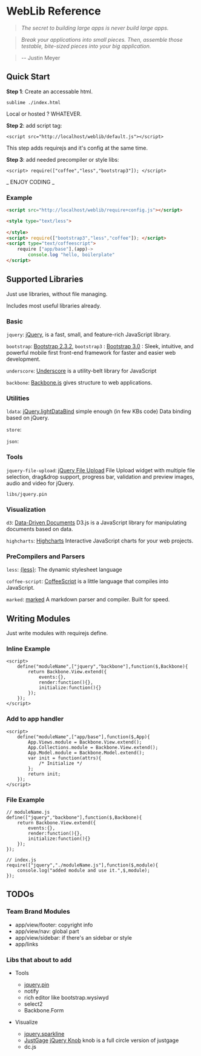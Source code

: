 WebLib Reference
================

> _The secret to building large apps is never build large apps._ 

> _Break your applications into small pieces. Then, assemble those testable, bite-sized pieces into your big application._ 

> -- Justin Meyer

## Quick Start

__Step 1__: Create an accessable html. 

`sublime ./index.html`

Local or hosted ? WHATEVER.

__Step 2__: add script tag:

`<script src="http://localhost/weblib/default.js"></script>`

This step adds requirejs and it's config at the same time.

__Step 3__: add needed precompiler or style libs: 

`<script> require(["coffee","less","bootstrap3"]); </script>`

_ ENJOY CODING _

### Example

```html
<script src="http://localhost/weblib/require+config.js"></script>

<style type="text/less">
	
</style>
<script> require(["bootstrap3","less","coffee"]); </script>
<script type="text/coffeescript">
	require ["app/base"],(app)->
		console.log "hello, boilerplate"
</script>
```

## Supported Libraries

Just use libraries, without file managing.

Includes most useful libraries already.

### Basic

`jquery`: [jQuery](http://www.jquery.com/), is a fast, small, and feature-rich JavaScript library.

`bootstrap`: [Bootstrap 2.3.2](http://getbootstrap.com/2.3.2/), `bootstrap3` : [Bootstrap 3.0](http://getbootstrap.com/)
: Sleek, intuitive, and powerful mobile first front-end framework for faster and easier web development.

`underscore`: [Underscore](http://documentcloud.github.io/underscore/) is a utility-belt library for JavaScript

`backbone`: [Backbone.js](http://backbonejs.org/) gives structure to web applications.

### Utilities

`ldata`: [jQuery.lightDataBind](https://github.com/watert/jQuery.lightDataBind) simple enough (in few KBs code) Data binding based on jQuery.

`store`: 

`json`: 

### Tools

`jquery-file-upload`: [jQuery File Upload](http://blueimp.github.io/jQuery-File-Upload/) File Upload widget with multiple file selection, drag&amp;drop support, progress bar, validation and preview images, audio and video for jQuery.

`libs/jquery.pin`

### Visualization

`d3`: [Data-Driven Documents](http://d3js.org/) D3.js is a JavaScript library for manipulating documents based on data.

`highcharts`: [Highcharts](http://highcharts.com) Interactive JavaScript charts for your web projects.

### PreCompilers and Parsers

`less`: [{less}](http://lesscss.org/): The dynamic stylesheet language

`coffee-script`: [CoffeeScript](http://coffeescript.org/) is a little language that compiles into JavaScript.

`marked`: [marked](https://github.com/chjj/marked) A markdown parser and compiler. Built for speed.


## Writing Modules

Just write modules with requirejs define.

### Inline Example

```
<script>
	define("moduleName",["jquery","backbone"],function($,Backbone){
		return Backbone.View.extend({
			events:{},
			render:function(){},
			initialize:function(){}
		});
	});
</script>
```

### Add to app handler

```
<script>
	define("moduleName",["app/base"],function($,App){
		App.Views.module = Backbone.View.extend();
		App.Collections.module = Backbone.View.extend();
		App.Model.module = Backbone.Model.extend();
		var init = function(attrs){
			/* Initialize */
		};
		return init;
	});
</script>
```

### File Example

```
// moduleName.js
define(["jquery","backbone"],function($,Backbone){
	return Backbone.View.extend({
		events:{},
		render:function(){},
		initialize:function(){}
	});
});
```

```
// index.js
require(["jquery","./moduleName.js"],function($,module){
	console.log("added module and use it.",$,module);
});
```




## TODOs

### Team Brand Modules

* app/view/footer: copyright info
* app/view/nav: global part
* app/view/sidebar: if there's an sidebar or style
* app/links

### Libs that about to add

- Tools

	* [jquery.pin](https://github.com/webpop/jquery.pin)
	* notify
	* rich editor like bootstrap.wysiwyd
	* select2
	* Backbone.Form

- Visualize

	* [jquery.sparkline]()
	* [JustGage](http://justgage.com/) [jQuery Knob](http://anthonyterrien.com/knob/) knob is a full circle version of justgage
	* dc.js